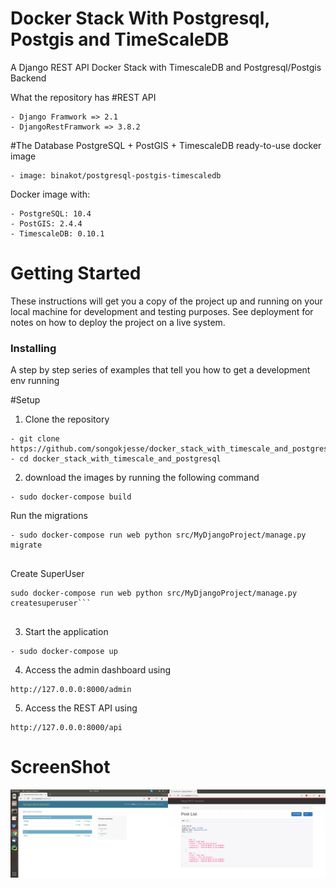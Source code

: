 # Docker Stack With Postgresql, Postgis and TimeScaleDB
A Django REST API Docker Stack with TimescaleDB and Postgresql/Postgis Backend

What the repository has
#REST API
```
- Django Framwork => 2.1
- DjangoRestFramwork => 3.8.2
```
#The Database 
PostgreSQL + PostGIS + TimescaleDB ready-to-use docker image 
```
- image: binakot/postgresql-postgis-timescaledb
```
Docker image with:
```
- PostgreSQL: 10.4 
- PostGIS: 2.4.4 
- TimescaleDB: 0.10.1 
```
# Getting Started
These instructions will get you a copy of the project up and running on your local machine for development and testing purposes. See deployment for notes on how to deploy the project on a live system.

### Installing

A step by step series of examples that tell you how to get a development env running

#Setup

1. Clone the repository
```
- git clone https://github.com/songokjesse/docker_stack_with_timescale_and_postgresql.git
- cd docker_stack_with_timescale_and_postgresql
```

2. download the images by running the following command
```
- sudo docker-compose build
```

Run the migrations
    
```
- sudo docker-compose run web python src/MyDjangoProject/manage.py migrate
    
```
Create SuperUser
    
```
sudo docker-compose run web python src/MyDjangoProject/manage.py createsuperuser```
    
```
3. Start the application
```
- sudo docker-compose up
```
4. Access the admin dashboard using 
```
http://127.0.0.0:8000/admin
```
5. Access the REST API using 
```
http://127.0.0.0:8000/api
```
# ScreenShot
![Screen-Shot](screenshot.png)